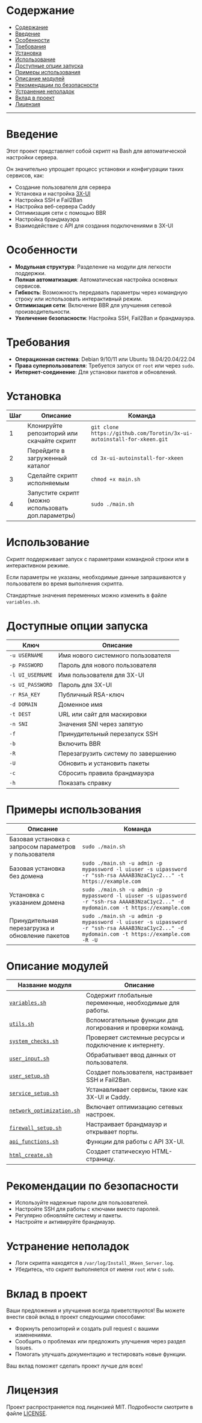 # Содержание

- [Содержание](#содержание)
- [Введение](#введение)
- [Особенности](#особенности)
- [Требования](#требования)
- [Установка](#установка)
- [Использование](#использование)
- [Доступные опции запуска](#доступные-опции-запуска)
- [Примеры использования](#примеры-использования)
- [Описание модулей](#описание-модулей)
- [Рекомендации по безопасности](#рекомендации-по-безопасности)
- [Устранение неполадок](#устранение-неполадок)
- [Вклад в проект](#вклад-в-проект)
- [Лицензия](#лицензия)

---

# Введение

Этот проект представляет собой скрипт на Bash для автоматической настройки сервера. 

Он значительно упрощает процесс установки и конфигурации таких сервисов, как:

- Создание пользователя для сервера
- Установка и настройка [3X-UI](https://github.com/MHSanaei/3x-ui)
- Настройка SSH и Fail2Ban
- Настройка веб-сервера Caddy
- Оптимизация сети с помощью BBR
- Настройка брандмауэра
- Взаимодействие с API для создания подключениями в 3X-UI

# Особенности

- **Модульная структура**: Разделение на модули для легкости поддержки.
- **Полная автоматизация**: Автоматическая настройка основных сервисов.
- **Гибкость**: Возможность передавать параметры через командную строку или использовать интерактивный режим.
- **Оптимизация сети**: Включение BBR для улучшения сетевой производительности.
- **Увеличение безопасности**: Настройка SSH, Fail2Ban и брандмауэра.



# Требования

- **Операционная система**: Debian 9/10/11 или Ubuntu 18.04/20.04/22.04
- **Права суперпользователя**: Требуется запуск от `root` или через `sudo`.
- **Интернет-соединение**: Для установки пакетов и обновлений.

# Установка

| Шаг | Описание                                     | Команда                                                    |
|-----|----------------------------------------------|------------------------------------------------------------|
| 1   | Клонируйте репозиторий или скачайте скрипт   | `git clone https://github.com/Torotin/3x-ui-autoinstall-for-xkeen.git`|
| 2   | Перейдите в загруженный каталог                | `cd 3x-ui-autoinstall-for-xkeen`                            |
| 3   | Сделайте скрипт исполняемым                  | `chmod +x main.sh`                                          |
| 4   | Запустите скрипт (можно использовать доп.параметры)  | `sudo ./main.sh`                                            |


# Использование

Скрипт поддерживает запуск с параметрами командной строки или в интерактивном режиме.

Если параметры не указаны, необходимые данные запрашиваются у пользователя во время выполнения скрипта.

Стандартные значения переменных можно изменить в файле `variables.sh`.

# Доступные опции запуска

| **Ключ**       | **Описание**                                      |
|----------------|---------------------------------------------------|
| `-u USERNAME`  | Имя нового системного пользователя                |
| `-p PASSWORD`  | Пароль для нового пользователя                    |
| `-l UI_USERNAME` | Имя пользователя для 3X-UI                      |
| `-s UI_PASSWORD` | Пароль для 3X-UI                                |
| `-r RSA_KEY`   | Публичный RSA-ключ                                |
| `-d DOMAIN`    | Доменное имя                                      |
| `-t DEST`      | URL или сайт для маскировки                       |
| `-n SNI`       | Значения SNI через запятую                        |
| `-f`           | Принудительный перезапуск SSH                     |
| `-b`           | Включить BBR                                      |
| `-R`           | Перезагрузить систему по завершению               |
| `-U`           | Обновить и установить пакеты                      |
| `-c`           | Сбросить правила брандмауэра                      |
| `-h`           | Показать справку                                  |


# Примеры использования

| **Описание**                                 | **Команда**                                                                                                                                                     |
|----------------------------------------------|----------------------------------------------------------------------------------------------------------------------------------------------------------------|
| Базовая установка c запросом параметров у пользователя  | `sudo ./main.sh`|
| Базовая установка без домена           | `sudo ./main.sh -u admin -p mypassword -l uiuser -s uipassword -r "ssh-rsa AAAAB3NzaC1yc2..." -t https://example.com`|
| Установка с указанием домена| `sudo ./main.sh -u admin -p mypassword -l uiuser -s uipassword -r "ssh-rsa AAAAB3NzaC1yc2..." -d mydomain.com -t https://example.com`|
| Принудительная перезагрузка и обновление пакетов | `sudo ./main.sh -u admin -p mypassword -l uiuser -s uipassword -r "ssh-rsa AAAAB3NzaC1yc2..." -d mydomain.com -t https://example.com -R -U`|


# Описание модулей

| **Название модуля**       | **Описание**                                               |
|---------------------------|------------------------------------------------------------|
| [`variables.sh`](modules/variables.sh)             | Содержит глобальные переменные, необходимые для работы.    |
| [`utils.sh`](modules/utils.sh)                 | Вспомогательные функции для логирования и проверки команд. |
| [`system_checks.sh`](modules/system_checks.sh)         | Проверяет системные ресурсы и подключение к интернету.     |
| [`user_input.sh`](modules/user_input.sh)            | Обрабатывает ввод данных от пользователя.                 |
| [`user_setup.sh`](modules/user_setup.sh)            | Создает пользователя, настраивает SSH и Fail2Ban.         |
| [`service_setup.sh`](modules/service_setup.sh)         | Устанавливает сервисы, такие как 3X-UI и Caddy.           |
| [`network_optimization.sh`](modules/network_optimization.sh)  | Включает оптимизацию сетевых настроек.                  |
| [`firewall_setup.sh`](modules/firewall_setup.sh)        | Настраивает брандмауэр и открывает порты.                 |
| [`api_functions.sh`](modules/api_functions.sh)         | Функции для работы с API 3X-UI.                           |
| [`html_create.sh`](modules/html_create.sh)           | Создает статическую HTML-страницу.                        |


# Рекомендации по безопасности

- Используйте надежные пароли для пользователей.
- Настройте SSH для работы с ключами вместо паролей.
- Регулярно обновляйте систему и пакеты.
- Настройте и активируйте брандмауэр.


# Устранение неполадок

- Логи скрипта находятся в `/var/log/Install_XKeen_Server.log`.
- Убедитесь, что скрипт выполняется от имени `root` или с `sudo`.


# Вклад в проект

Ваши предложения и улучшения всегда приветствуются! Вы можете внести свой вклад в проект следующими способами:

- Форкнуть репозиторий и создать pull request с вашими изменениями.
- Сообщить о проблемах или предложить улучшения через раздел Issues.
- Помогать улучшать документацию и тестировать новые функции.

Ваш вклад поможет сделать проект лучше для всех!


# Лицензия

Проект распространяется под лицензией MIT. Подробности смотрите в файле [LICENSE](LICENSE.md).